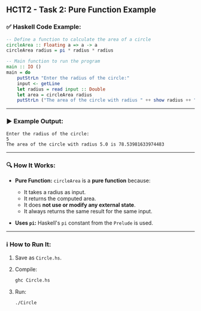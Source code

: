 HC1T2 - Task 2: Pure Function Example
---

### ✅ **Haskell Code Example:**

```haskell
-- Define a function to calculate the area of a circle
circleArea :: Floating a => a -> a
circleArea radius = pi * radius * radius

-- Main function to run the program
main :: IO ()
main = do
    putStrLn "Enter the radius of the circle:"
    input <- getLine
    let radius = read input :: Double
    let area = circleArea radius
    putStrLn ("The area of the circle with radius " ++ show radius ++ " is " ++ show area)
```

---

### ▶ **Example Output:**

```
Enter the radius of the circle:
5
The area of the circle with radius 5.0 is 78.53981633974483
```

---

### 🔍 **How It Works:**

* **Pure Function:**
  `circleArea` is a **pure function** because:

  * It takes a radius as input.
  * It returns the computed area.
  * It does **not use or modify any external state**.
  * It always returns the same result for the same input.

* **Uses `pi`:**
  Haskell's `pi` constant from the `Prelude` is used.

---

### ℹ️ **How to Run It:**

1. Save as `Circle.hs`.
2. Compile:

   ```bash
   ghc Circle.hs
   ```
3. Run:

   ```bash
   ./Circle
   ```
